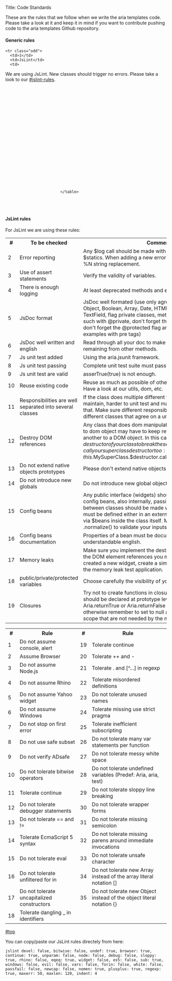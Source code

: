 Title: Code Standards

<div id="Top"></div>
These are the rules that we follow when we write the aria templates code. Please take a look at it and keep it in mind if you want to contribute pushing code to the aria templates Github repository.

<h4>Generic rules</h4>

<table class="hor-zebra">
    <tr>
     <th scope="col">#</th>
     <th scope="col">To be checked</th>
     <th scope="col">Comment</th>										
    </tr>


    <tr class="odd">
      <td>1</td>
      <td>JsLint</td>
      <td>
We are using JsLint. New classes should trigger no errors. Please take a look to our [#jslint-rules](#jslint-rules).
      </td>										
    </tr>
									<tr>
										<td>2</td>
										<td>Error reporting</td>
										<td>Any $log call should be made with an error referenced in $statics. When adding a new error message, make use of the %N string replacement.</td>							
									</tr>
									<tr class="odd">
										<td>3</td>
										<td>Use of assert statements</td>
										<td>Verify the validity of variables.</td>										
									</tr>
									<tr>
										<td>4</td>
										<td>There is enough logging</td>
										<td>At least deprecated methods and errors are logged.</td>										
									</tr>
									<tr class="odd">
										<td>5</td>
										<td>JsDoc format</td>
										<td>JsDoc well formated (use only agreed types: String, Number, Object, Boolean, Array, Date, HTMLElement, Function, uic. TextField, flag private classes, methods and properties as such with @private, don't forget the @singleton if needed, don't forget the @protected flag and document usage examples with pre tags)</td>										
									</tr>
									<tr>
										<td>6</td>
										<td>JsDoc well written and english</td>
										<td>Read through all your doc to make sure no copy/paste are remaining from other methods.</td>										
									</tr>
									<tr class="odd">
										<td>7</td>
										<td>Js unit test added</td>
										<td>Using the aria.jsunit framework.</td>										
									</tr>
									<tr>
										<td>8</td>
										<td>Js unit test passing</td>
										<td>Complete unit test suite must pass on all supported browser.</td>										
									</tr>
									<tr class="odd">
										<td>9</td>
										<td>Js unit test are valid</td>
										<td>asserTrue(true) is not enough.</td>										
									</tr>
									<tr>
										<td>10</td>
										<td>Reuse existing code</td>
										<td>Reuse as much as possible of other classes, methods, utilities. Have a look at our utils, dom, etc.</td>										
									</tr>
									<tr class="odd">
										<td>11</td>
										<td>Responsibilities are well separated into several classes</td>
										<td>If the class does multiple different things, it will be harder to maintain, harder to unit test and may grow indefinitely after that. Make sure different responsibilities are handled in different classes that agree on a unit testable API.</td>										
									</tr>
									<tr>
										<td>12</td>
										<td>Destroy DOM references</td>
										<td>Any class that does dom manipulation, or adds event listeners to dom object may have to keep reference in one way or another to a DOM object. In this case, implement the $destructor of your class to break these DOM references. And finally, call your superclass destructor too: this.$MySuperClass.$destructor.call(this).</td>										
									</tr>
									<tr class="odd">
										<td>13</td>
										<td>Do not extend native objects prototypes</td>
										<td>Please don't extend native objects prototypes.</td>										
									</tr>
									<tr>
										<td>14</td>
										<td>Do not introduce new globals</td>
										<td>Do not introduce new global objects.</td>										
									</tr>
									<tr class="odd">
										<td>15</td>
										<td>Config beans</td>
										<td>Any public interface (widgets) should be defined through config beans, also internally, passing very complex objects between classes should be made with config beans. Beans must be defined either in an external beanDefinition class, or via $beans inside the class itself. Make use of .check() and .normalize() to validate your inputs.</td>										
									</tr>
									<tr>
										<td>16</td>
										<td>Config beans documentation</td>
										<td>Properties of a bean must be documented in plain and understandable english.</td>										
									</tr>
									<tr class="odd">
										<td>17</td>
										<td>Memory leaks</td>
										<td>Make sure you implement the destructor correctly and nullify the DOM element references you might have set. If you created a new widget, create a simple template to be used in the memory leak test application.</td>										
									</tr>
									<tr>
										<td>18</td>
										<td>public/private/protected variables</td>
										<td>Choose carefully the visibility of your variables.</td>										
									</tr>
									<tr class="odd">
										<td>19</td>
										<td>Closures</td>
										<td>Try not to create functions in closure scope. All functions should be declared at prototype level. Use Aria.empty, Aria.returnTrue or Aria.returnFalse for simple functions otherwise remember to set to null all variables in closure scope that are not needed by the newly defined function.</td>										
									</tr>
																
							</table>
<br />
<br />
<div id="JsLint rules"></div>
<h4>JsLint rules</h4>
For JsLint we are using these rules:


<table class="hor-zebra">
	<tr>
		<th scope="col">#</th>
		<th scope="col">Rule</th>
		<th scope="col">#</th>
		<th scope="col">Rule</th>                                    
    </tr>
    <tr class="odd">
		<td>1</td>
		<td>Do not assume console, alert</td>
		<td>19</td>
		<td>Tolerate continue</td>           
    </tr>
	<tr>
		<td>2</td>
		<td>Assume Browser</td>
		<td>20</td>
		<td>Tolerate ++ and -</td>                         
	</tr>
	 <tr class="odd">
		<td>3</td>
		<td>Do not assume Node.js</td>
		<td>21</td>
		<td>Tolerate . and [^…] in regexp</td> 
	</tr>
	<tr>
		<td>4</td>
		<td>Do not assume Rhino</td>
		<td>22</td>
		<td>Tolerate misordered definitions</td>             
	</tr>
	<tr class="odd">
		<td>5</td>
		<td>Do not assume Yahoo widget</td>
		<td>23</td>
		<td>Do not tolerate unused names</td>
	</tr>
	<tr>
		<td>6</td>
		<td>Do not assume Windows</td>
		<td>24</td>
		<td>Tolerate missing use strict pragma</td>              
	</tr>
	<tr class="odd">
		<td>7</td>
		<td>Do not stop on first error</td>
		<td>25</td>
		<td>Tolerate inefficient subscripting</td>
	</tr>
	<tr>
		<td>8</td>
		<td>Do not use safe subset</td>
		<td>26</td>
		<td>Do not tolerate many var statements per function</td>              
	</tr>
	<tr class="odd">
		<td>9</td>
		<td>Do not verify ADsafe</td>
		<td>27</td>
		<td>Do not tolerate messy white space</td>
	</tr>
	<tr>
		<td>10</td>
		<td>Do not tolerate bitwise operators</td>
		<td>28</td>
		<td>Do not tolerate undefined variables (Predef: Aria, aria, test)</td>              
	</tr>
	<tr class="odd">
		<td>11</td>
		<td>Tolerate continue</td>
		<td>29</td>
		<td>Do not tolerate sloppy line breaking</td>
	</tr>
	<tr>
		<td>12</td>
		<td>Do not tolerate debugger statements</td>
		<td>30</td>
		<td>Do not tolerate wrapper forms</td>             
	</tr>
	<tr class="odd">
		<td>13</td>
		<td>Do not tolerate == and !=</td>
		<td>31</td>
		<td>Do not tolerate missing semicolon</td>
	</tr>
	<tr>
		<td>14</td>
		<td>Tolerate EcmaScript 5 syntax</td>
		<td>32</td>
		<td>Do not tolerate missing parens around immediate invocations</td>             
	</tr>
	<tr class="odd">
		<td>15</td>
		<td>Do not tolerate eval</td>
		<td>33</td>
		<td>Do not tolerate unsafe character</td>
	</tr>
	<tr>
		<td>16</td>
		<td>Do not tolerate unfiltered for in</td>
		<td>34</td>
		<td>Do not tolerate new Array instead of the array literal notation []</td>              
	</tr>
	<tr class="odd">
		<td>17</td>
		<td>Do not tolerate uncapitalized constructors</td>
		<td>35</td>
		<td>Do not tolerate new Object instead of the object literal notation {}</td>              
	</tr>
	<tr>
		<td>18</td>
		<td>Tolerate dangling _ in identifiers</td>
                <td></td>
                <td></td>
	</tr>
</table>

[#top](#top)

You can copy/paste our JsLint rules directely from here:


`jslint devel: false, bitwise: false, undef: true, browser: true, continue: true, unparam: false, node: false, debug: false, sloppy: true, rhino: false, eqeq: true, widget: false, es5: false, sub: true, windows: false, evil: false, vars: false, forin: false, white: false, passfail: false, newcap: false, nomen: true, plusplus: true, regexp: true, maxerr: 50, maxlen: 120, indent: 4 `
